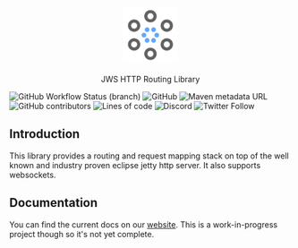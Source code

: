 <p align="center"><img src="https://raw.githubusercontent.com/JavaWebStack/docs/master/docs/assets/img/icon.svg" width="100">
<br><br>
JWS HTTP Routing Library
</p>

![GitHub Workflow Status (branch)](https://img.shields.io/github/workflow/status/JavaWebStack/HTTP-Server/Maven%20Deploy/master)
![GitHub](https://img.shields.io/github/license/JavaWebStack/HTTP-Server)
![Maven metadata URL](https://img.shields.io/maven-metadata/v?metadataUrl=https%3A%2F%2Frepo.javawebstack.org%2Forg%2Fjavawebstack%2FHTTP-Server%2Fmaven-metadata.xml)
![GitHub contributors](https://img.shields.io/github/contributors/JavaWebStack/HTTP-Server)
![Lines of code](https://img.shields.io/tokei/lines/github/JavaWebStack/HTTP-Server)
![Discord](https://img.shields.io/discord/815612319378833408?color=%237289DA&label=discord)
![Twitter Follow](https://img.shields.io/twitter/follow/JavaWebStack?style=social)

## Introduction
This library provides a routing and request mapping stack on top of the well known and industry proven eclipse jetty http server. It also supports websockets.

## Documentation
You can find the current docs on our [website](https://docs.javawebstack.org/framework/httpserver). This is a work-in-progress project though so it's not yet complete.
